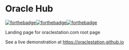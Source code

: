 # Oracle Hub
[![forthebadge](http://forthebadge.com/images/badges/compatibility-emacs.svg)](http://forthebadge.com)[![forthebadge](http://forthebadge.com/images/badges/made-with-crayons.svg)](http://forthebadge.com)[![forthebadge](http://forthebadge.com/images/badges/powered-by-electricity.svg)](http://forthebadge.com)

Landing page for oraclestation.com root page

See a live demonstration at https://oraclestation.github.io
